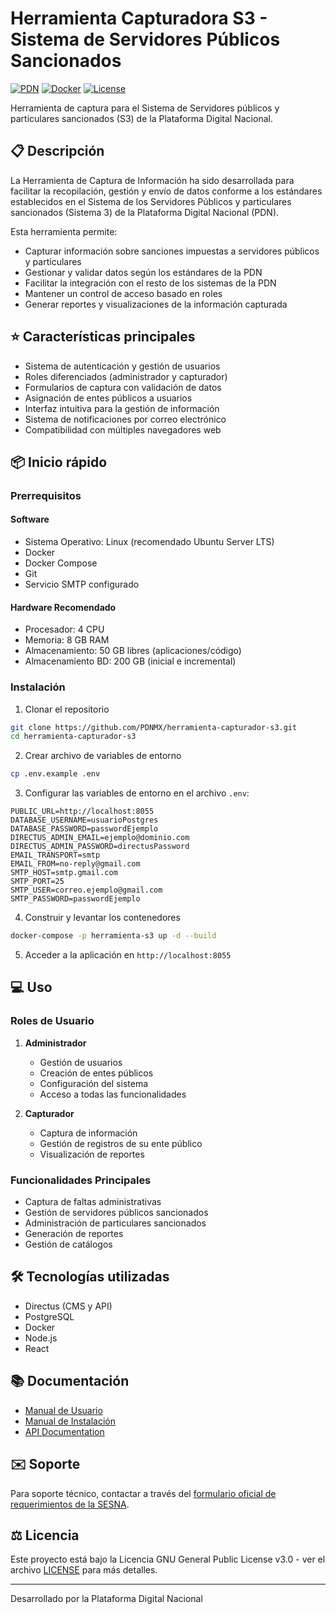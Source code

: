 # Herramienta Capturadora S3 - Sistema de Servidores Públicos Sancionados

[![PDN](https://img.shields.io/badge/PDN-S3-blue)](https://www.plataformadigitalnacional.org/)
[![Docker](https://img.shields.io/badge/Docker-Ready-brightgreen)]()
[![License](https://img.shields.io/badge/license-GNU%20General%20Public%20License%20v3.0-blue)]()

Herramienta de captura para el Sistema de Servidores públicos y particulares sancionados (S3) de la Plataforma Digital Nacional.

## 📋 Descripción

La Herramienta de Captura de Información ha sido desarrollada para facilitar la recopilación, gestión y envío de datos conforme a los estándares establecidos en el Sistema de los Servidores Públicos y particulares sancionados (Sistema 3) de la Plataforma Digital Nacional (PDN). 

Esta herramienta permite:
- Capturar información sobre sanciones impuestas a servidores públicos y particulares
- Gestionar y validar datos según los estándares de la PDN
- Facilitar la integración con el resto de los sistemas de la PDN
- Mantener un control de acceso basado en roles
- Generar reportes y visualizaciones de la información capturada

## ⭐ Características principales

- Sistema de autenticación y gestión de usuarios
- Roles diferenciados (administrador y capturador)
- Formularios de captura con validación de datos
- Asignación de entes públicos a usuarios
- Interfaz intuitiva para la gestión de información
- Sistema de notificaciones por correo electrónico
- Compatibilidad con múltiples navegadores web

## 📦 Inicio rápido

### Prerrequisitos

#### Software
- Sistema Operativo: Linux (recomendado Ubuntu Server LTS)
- Docker
- Docker Compose
- Git
- Servicio SMTP configurado

#### Hardware Recomendado
- Procesador: 4 CPU
- Memoria: 8 GB RAM
- Almacenamiento: 50 GB libres (aplicaciones/código)
- Almacenamiento BD: 200 GB (inicial e incremental)

### Instalación

1. Clonar el repositorio
```bash
git clone https://github.com/PDNMX/herramienta-capturador-s3.git
cd herramienta-capturador-s3
```

2. Crear archivo de variables de entorno
```bash
cp .env.example .env
```

3. Configurar las variables de entorno en el archivo `.env`:
```env
PUBLIC_URL=http://localhost:8055
DATABASE_USERNAME=usuarioPostgres
DATABASE_PASSWORD=passwordEjemplo
DIRECTUS_ADMIN_EMAIL=ejemplo@dominio.com
DIRECTUS_ADMIN_PASSWORD=directusPassword
EMAIL_TRANSPORT=smtp
EMAIL_FROM=no-reply@gmail.com
SMTP_HOST=smtp.gmail.com
SMTP_PORT=25
SMTP_USER=correo.ejemplo@gmail.com
SMTP_PASSWORD=passwordEjemplo
```

4. Construir y levantar los contenedores
```bash
docker-compose -p herramienta-s3 up -d --build
```

5. Acceder a la aplicación en `http://localhost:8055`

## 💻 Uso

### Roles de Usuario

1. **Administrador**
   - Gestión de usuarios
   - Creación de entes públicos
   - Configuración del sistema
   - Acceso a todas las funcionalidades

2. **Capturador**
   - Captura de información
   - Gestión de registros de su ente público
   - Visualización de reportes

### Funcionalidades Principales

- Captura de faltas administrativas
- Gestión de servidores públicos sancionados
- Administración de particulares sancionados
- Generación de reportes
- Gestión de catálogos

## 🛠️ Tecnologías utilizadas

- Directus (CMS y API)
- PostgreSQL
- Docker
- Node.js
- React

## 📚 Documentación

- [Manual de Usuario](https://docs.google.com/document/d/1FmU7UaKAkkdnGDq40rscDZBDamrO-yoRftGFw2Y_YV8/edit?tab=t.0#heading=h.kf0g0pgoi74)
- [Manual de Instalación](https://docs.google.com/document/d/1o2nKauXvTeakbqemG08Ym9lUmj5tuKOBH3_yHpE-t30/edit?tab=t.0)
- [API Documentation](https://www.plataformadigitalnacional.org/oas/ui/?urls.primaryName=S3%20-%20Sancionados%20-%20v2)

## ✉️ Soporte

Para soporte técnico, contactar a través del [formulario oficial de requerimientos de la SESNA](https://docs.google.com/forms/d/e/1FAIpQLSeaX8fdDP-XJpjazsDB9Utwthqsh-tUkykf7o_dJ99U45MIRQ/viewform).

## ⚖️ Licencia

Este proyecto está bajo la Licencia GNU General Public License v3.0 - ver el archivo [LICENSE](LICENSE) para más detalles.

---
Desarrollado por la Plataforma Digital Nacional